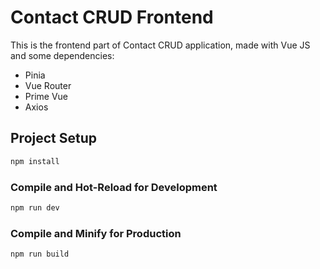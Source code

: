 # Contact CRUD Frontend

This is the frontend part of Contact CRUD application, made with Vue JS and some dependencies:

* Pinia
* Vue Router
* Prime Vue
* Axios

## Project Setup

```sh
npm install
```

### Compile and Hot-Reload for Development

```sh
npm run dev
```

### Compile and Minify for Production

```sh
npm run build
```
